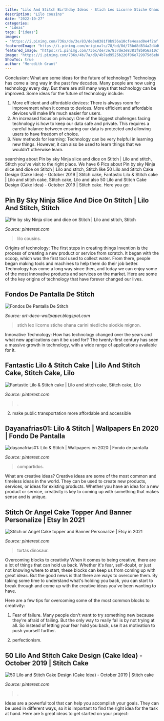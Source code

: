 ```yaml
---
title: "Lilo And Stitch Birthday Ideas - Stich Leo Licorne Stiche Ohana Carini Niedliche Slodkie Mignon"
description: "Lilo cousins"
date: "2022-10-27"
categories:
- "ideas"
tags: ["ideas"]
images:
- "https://i.pinimg.com/736x/de/3e/83/de3e8381f8b956a10cfe4eaad0e4f2af.jpg"
featuredImage: "https://i.pinimg.com/originals/78/bd/8d/78bd8d834a2d4d6f655f8a541132f601.jpg"
featured_image: "https://i.pinimg.com/736x/de/3e/83/de3e8381f8b956a10cfe4eaad0e4f2af.jpg"
image: "https://i.pinimg.com/736x/4b/7a/d9/4b7ad9525b226f06e729975d6eb8deb8.jpg"
ShowToc: true
author: "Meredith Grant"
---
```



Conclusion: What are some ideas for the future of technology?
Technology has come a long way in the past few decades. Many people are now using technology every day. But there are still many ways that technology can be improved. Some ideas for the future of technology include: 
1) More efficient and affordable devices: There is always room for improvement when it comes to devices. More efficient and affordable devices will make life much easier for users. 
2) An increased focus on privacy: One of the biggest challenges facing technology is how to keep our data safe and private. This requires a careful balance between ensuring our data is protected and allowing users to have freedom of choice. 
3) New methods for learning: Technology can be very helpful in learning new things. However, it can also be used to learn things that we wouldn’t otherwise learn.

	

		
searching about Pin by sky Ninja slice and dice on Stitch | Lilo and stitch, Stitch you've visit to the right place. We have 6 Pics about Pin by sky Ninja slice and dice on Stitch | Lilo and stitch, Stitch like 50 Lilo and Stitch Cake Design (Cake Idea) - October 2019 | Stitch cake, Fantastic Lilo &amp; Stitch cake | Lilo and stitch cake, Stitch cake, Lilo and also 50 Lilo and Stitch Cake Design (Cake Idea) - October 2019 | Stitch cake. Here you go:
		
    
## Pin By Sky Ninja Slice And Dice On Stitch | Lilo And Stitch, Stitch

<img loading=lazy src="https://i.pinimg.com/736x/ac/94/32/ac9432b6398e646de05deff4c887e8ec.jpg" onerror="this.onerror=null;this.src='https://tse2.mm.bing.net/th?id=OIP.IadruSSSNIk6VeQitTF1_wHaFj&amp;pid=15.1';" alt="Pin by sky Ninja slice and dice on Stitch | Lilo and stitch, Stitch">

_Source: pinterest.com_

>lilo cousins. 

	

Origins of technology: The first steps in creating things
Invention is the process of creating a new product or service from scratch. It began with the scoop, which was the first tool used to collect water. From there, people began making tools and machines to help them do their job better. Technology has come a long way since then, and today we can enjoy some of the most innovative products and services on the market. Here are some of the key origins of technology that have forever changed our lives.

    
## Fondos De Pantalla De Stitch

<img loading=lazy src="https://i.pinimg.com/originals/78/bd/8d/78bd8d834a2d4d6f655f8a541132f601.jpg" onerror="this.onerror=null;this.src='https://tse4.mm.bing.net/th?id=OIP.xI9WFTfTZVuKVmyXrGmHuQHaNL&amp;pid=15.1';" alt="Fondos De Pantalla De Stitch">

_Source: art-deco-wallpaper.blogspot.com_

>stich leo licorne stiche ohana carini niedliche slodkie mignon. 

	

Innovative Technology: How has technology changed over the years and what new applications can it be used for?
The twenty-first century has seen a massive growth in technology, with a wide range of applications available for it.

    
## Fantastic Lilo &amp; Stitch Cake | Lilo And Stitch Cake, Stitch Cake, Lilo

<img loading=lazy src="https://i.pinimg.com/736x/de/3e/83/de3e8381f8b956a10cfe4eaad0e4f2af.jpg" onerror="this.onerror=null;this.src='https://tse3.mm.bing.net/th?id=OIP.WiGo22jgrVs3auOFxVhIeAHaI3&amp;pid=15.1';" alt="Fantastic Lilo &amp; Stitch cake | Lilo and stitch cake, Stitch cake, Lilo">

_Source: pinterest.com_

>. 

	

2. make public transportation more affordable and accessible

    
## Dayanafrias01: Lilo &amp; Stitch | Wallpapers En 2020 | Fondo De Pantalla

<img loading=lazy src="https://i.pinimg.com/736x/4b/7a/d9/4b7ad9525b226f06e729975d6eb8deb8.jpg" onerror="this.onerror=null;this.src='https://tse4.mm.bing.net/th?id=OIP.JIBZ0ETsUf1erTYKlO4-1wHaMu&amp;pid=15.1';" alt="dayanafrias01: Lilo &amp; Stitch | Wallpapers en 2020 | Fondo de pantalla">

_Source: pinterest.com_

>compartidos. 

	

What are creative ideas?
Creative ideas are some of the most common and timeless ideas in the world. They can be used to create new products, services, or ideas for existing products. Whether you have an idea for a new product or service, creativity is key to coming up with something that makes sense and is unique.

    
## Stitch Or Angel Cake Topper And Banner Personalize | Etsy In 2021

<img loading=lazy src="https://i.pinimg.com/736x/b9/2b/1c/b92b1c9f4cff350088597fe0a35e5eb3.jpg" onerror="this.onerror=null;this.src='https://tse2.mm.bing.net/th?id=OIP.RdG4GuuUTEAen49OeOEPUQHaJ3&amp;pid=15.1';" alt="Stitch or Angel Cake topper and Banner Personalize | Etsy in 2021">

_Source: pinterest.com_

>tortas dinosaur. 

	

Overcoming blocks to creativity
When it comes to being creative, there are a lot of things that can hold us back. Whether it's fear, self-doubt, or just not knowing where to start, these blocks can keep us from coming up with great ideas.
But the good news is that there are ways to overcome them. By taking some time to understand what's holding you back, you can start to break through and come up with the creative ideas you've been wanting to have.

Here are a few tips for overcoming some of the most common blocks to creativity:

1. Fear of failure. Many people don't want to try something new because they're afraid of failing. But the only way to really fail is by not trying at all. So instead of letting your fear hold you back, use it as motivation to push yourself further.

2. perfectionism.

    
## 50 Lilo And Stitch Cake Design (Cake Idea) - October 2019 | Stitch Cake

<img loading=lazy src="https://i.pinimg.com/736x/39/f3/ec/39f3ec29df0be7184322e22497c63435.jpg" onerror="this.onerror=null;this.src='https://tse2.mm.bing.net/th?id=OIP.zhDE5PshdX2TlTd0Tx8IBwHaJ9&amp;pid=15.1';" alt="50 Lilo and Stitch Cake Design (Cake Idea) - October 2019 | Stitch cake">

_Source: pinterest.com_

>. 

	

Ideas are a powerful tool that can help you accomplish your goals. They can be used in different ways, so it is important to find the right idea for the task at hand. Here are 5 great ideas to get started on your project: 

